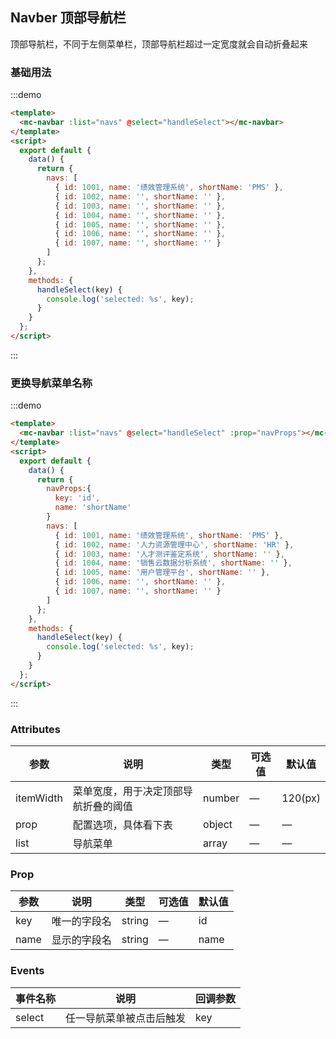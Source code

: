 ## Navber 顶部导航栏

顶部导航栏，不同于左侧菜单栏，顶部导航栏超过一定宽度就会自动折叠起来

### 基础用法

:::demo

```html
<template>
  <mc-navbar :list="navs" @select="handleSelect"></mc-navbar>
</template>
<script>
  export default {
    data() {
      return {
        navs: [
          { id: 1001, name: '绩效管理系统', shortName: 'PMS' },
          { id: 1002, name: '', shortName: '' },
          { id: 1003, name: '', shortName: '' },
          { id: 1004, name: '', shortName: '' },
          { id: 1005, name: '', shortName: '' },
          { id: 1006, name: '', shortName: '' },
          { id: 1007, name: '', shortName: '' }
        ]
      };
    },
    methods: {
      handleSelect(key) {
        console.log('selected: %s', key);
      }
    }
  };
</script>
```

:::

### 更换导航菜单名称

:::demo

```html
<template>
  <mc-navbar :list="navs" @select="handleSelect" :prop="navProps"></mc-navbar>
</template>
<script>
  export default {
    data() {
      return {
        navProps:{
          key: 'id',
          name: 'shortName'
        }
        navs: [
          { id: 1001, name: '绩效管理系统', shortName: 'PMS' },
          { id: 1002, name: '人力资源管理中心', shortName: 'HR' },
          { id: 1003, name: '人才测评鉴定系统', shortName: '' },
          { id: 1004, name: '销售云数据分析系统', shortName: '' },
          { id: 1005, name: '用户管理平台', shortName: '' },
          { id: 1006, name: '', shortName: '' },
          { id: 1007, name: '', shortName: '' }
        ]
      };
    },
    methods: {
      handleSelect(key) {
        console.log('selected: %s', key);
      }
    }
  };
</script>
```

:::

### Attributes

| 参数      | 说明                                 | 类型   | 可选值 | 默认值  |
| --------- | ------------------------------------ | ------ | ------ | ------- |
| itemWidth | 菜单宽度，用于决定顶部导航折叠的阈值 | number | —      | 120(px) |
| prop      | 配置选项，具体看下表                 | object | —      | —       |
| list      | 导航菜单                             | array  | —      | —       |

### Prop

| 参数 | 说明         | 类型   | 可选值 | 默认值 |
| ---- | ------------ | ------ | ------ | ------ |
| key  | 唯一的字段名 | string | —      | id     |
| name | 显示的字段名 | string | —      | name   |

### Events

| 事件名称 | 说明                     | 回调参数 |
| -------- | ------------------------ | -------- |
| select   | 任一导航菜单被点击后触发 | key      |
